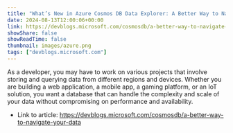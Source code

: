 ```yaml
---
title: "What’s New in Azure Cosmos DB Data Explorer: A Better Way to Navigate Your Data"
date: 2024-08-13T12:00:06+00:00
link: https://devblogs.microsoft.com/cosmosdb/a-better-way-to-navigate-your-data
showShare: false
showReadTime: false
thumbnail: images/azure.png
tags: ["devblogs.microsoft.com"]
---
```

As a developer, you may have to work on various projects that involve storing and querying data from different regions and devices. Whether you are building a web application, a mobile app, a gaming platform, or an IoT solution, you want a database that can handle the complexity and scale of your data without compromising on performance and availability.

- Link to article: https://devblogs.microsoft.com/cosmosdb/a-better-way-to-navigate-your-data